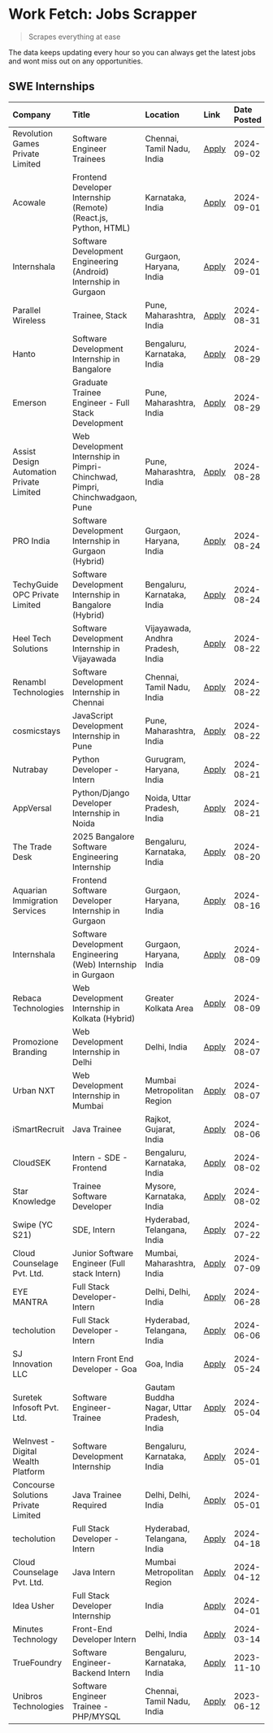 # Work Fetch: Jobs Scrapper
> Scrapes everything at ease

The data keeps updating every hour so you can always get the latest jobs and wont miss out on any opportunities.

## SWE Internships
<!--START_SECTION:workfetch-->
| Company                                  | Title                                                                       | Location                                  | Link                                                                                                                                                                                                                                                                                                                   | Date Posted   |
|:-----------------------------------------|:----------------------------------------------------------------------------|:------------------------------------------|:-----------------------------------------------------------------------------------------------------------------------------------------------------------------------------------------------------------------------------------------------------------------------------------------------------------------------|:--------------|
| Revolution Games Private Limited         | Software Engineer Trainees                                                  | Chennai, Tamil Nadu, India                | [Apply](https://in.linkedin.com/jobs/view/software-engineer-trainees-at-revolution-games-private-limited-4015912927?position=22&pageNum=0&refId=PmPmK%2FtHR5SuBDfzw8pCYg%3D%3D&trackingId=TBWcK1Y%2BI6D9id1HDanAvw%3D%3D&trk=public_jobs_jserp-result_search-card)                                                     | 2024-09-02    |
| Acowale                                  | Frontend Developer Internship (Remote) (React.js, Python, HTML)             | Karnataka, India                          | [Apply](https://in.linkedin.com/jobs/view/frontend-developer-internship-remote-react-js-python-html-at-acowale-4014663920?position=2&pageNum=0&refId=PmPmK%2FtHR5SuBDfzw8pCYg%3D%3D&trackingId=4Y2Ua1WiWuxi8oQD32jXoQ%3D%3D&trk=public_jobs_jserp-result_search-card)                                                  | 2024-09-01    |
| Internshala                              | Software Development Engineering (Android) Internship in Gurgaon            | Gurgaon, Haryana, India                   | [Apply](https://in.linkedin.com/jobs/view/software-development-engineering-android-internship-in-gurgaon-at-internshala-4015471580?position=9&pageNum=0&refId=PmPmK%2FtHR5SuBDfzw8pCYg%3D%3D&trackingId=HOg8lRBoD4865T5S4IR66A%3D%3D&trk=public_jobs_jserp-result_search-card)                                         | 2024-09-01    |
| Parallel Wireless                        | Trainee, Stack                                                              | Pune, Maharashtra, India                  | [Apply](https://in.linkedin.com/jobs/view/trainee-stack-at-parallel-wireless-3905689841?position=49&pageNum=0&refId=PmPmK%2FtHR5SuBDfzw8pCYg%3D%3D&trackingId=2dpqUSbmh8AZ5OQ8AfOhMA%3D%3D&trk=public_jobs_jserp-result_search-card)                                                                                   | 2024-08-31    |
| Hanto                                    | Software Development Internship in Bangalore                                | Bengaluru, Karnataka, India               | [Apply](https://in.linkedin.com/jobs/view/software-development-internship-in-bangalore-at-hanto-4013200427?position=10&pageNum=0&refId=PmPmK%2FtHR5SuBDfzw8pCYg%3D%3D&trackingId=dbm%2B2aiExyNzXxmiIfIwvg%3D%3D&trk=public_jobs_jserp-result_search-card)                                                              | 2024-08-29    |
| Emerson                                  | Graduate Trainee Engineer - Full Stack Development                          | Pune, Maharashtra, India                  | [Apply](https://in.linkedin.com/jobs/view/graduate-trainee-engineer-full-stack-development-at-emerson-4012695874?position=35&pageNum=0&refId=PmPmK%2FtHR5SuBDfzw8pCYg%3D%3D&trackingId=O1jLqIC5Vwl08toD22ZA4Q%3D%3D&trk=public_jobs_jserp-result_search-card)                                                          | 2024-08-29    |
| Assist Design Automation Private Limited | Web Development Internship in Pimpri-Chinchwad, Pimpri, Chinchwadgaon, Pune | Pune, Maharashtra, India                  | [Apply](https://in.linkedin.com/jobs/view/web-development-internship-in-pimpri-chinchwad-pimpri-chinchwadgaon-pune-at-assist-design-automation-private-limited-4010147193?position=23&pageNum=0&refId=PmPmK%2FtHR5SuBDfzw8pCYg%3D%3D&trackingId=WGnpW3Xyj7ho1Co9f4r50w%3D%3D&trk=public_jobs_jserp-result_search-card) | 2024-08-28    |
| PRO India                                | Software Development Internship in Gurgaon (Hybrid)                         | Gurgaon, Haryana, India                   | [Apply](https://in.linkedin.com/jobs/view/software-development-internship-in-gurgaon-hybrid-at-pro-india-4009587664?position=36&pageNum=0&refId=PmPmK%2FtHR5SuBDfzw8pCYg%3D%3D&trackingId=g5Q5t2TGsf69NfeRiPO03g%3D%3D&trk=public_jobs_jserp-result_search-card)                                                       | 2024-08-24    |
| TechyGuide OPC Private Limited           | Software Development Internship in Bangalore (Hybrid)                       | Bengaluru, Karnataka, India               | [Apply](https://in.linkedin.com/jobs/view/software-development-internship-in-bangalore-hybrid-at-techyguide-opc-private-limited-4009591646?position=42&pageNum=0&refId=PmPmK%2FtHR5SuBDfzw8pCYg%3D%3D&trackingId=0n7hLwJymlnD2H%2FWa%2B4%2FwQ%3D%3D&trk=public_jobs_jserp-result_search-card)                          | 2024-08-24    |
| Heel Tech Solutions                      | Software Development Internship in Vijayawada                               | Vijayawada, Andhra Pradesh, India         | [Apply](https://in.linkedin.com/jobs/view/software-development-internship-in-vijayawada-at-heel-tech-solutions-4007906692?position=27&pageNum=0&refId=PmPmK%2FtHR5SuBDfzw8pCYg%3D%3D&trackingId=bchBI0tLvbG0amJtMFm%2FvQ%3D%3D&trk=public_jobs_jserp-result_search-card)                                               | 2024-08-22    |
| Renambl Technologies                     | Software Development Internship in Chennai                                  | Chennai, Tamil Nadu, India                | [Apply](https://in.linkedin.com/jobs/view/software-development-internship-in-chennai-at-renambl-technologies-4007910299?position=32&pageNum=0&refId=PmPmK%2FtHR5SuBDfzw8pCYg%3D%3D&trackingId=LKxZG6WuFyy2Iyt2RQBXaQ%3D%3D&trk=public_jobs_jserp-result_search-card)                                                   | 2024-08-22    |
| cosmicstays                              | JavaScript Development Internship in Pune                                   | Pune, Maharashtra, India                  | [Apply](https://in.linkedin.com/jobs/view/javascript-development-internship-in-pune-at-cosmicstays-4007904825?position=46&pageNum=0&refId=PmPmK%2FtHR5SuBDfzw8pCYg%3D%3D&trackingId=Yq1AG%2FQgX0G9pJrcNfPCsg%3D%3D&trk=public_jobs_jserp-result_search-card)                                                           | 2024-08-22    |
| Nutrabay                                 | Python Developer - Intern                                                   | Gurugram, Haryana, India                  | [Apply](https://in.linkedin.com/jobs/view/python-developer-intern-at-nutrabay-4003909226?position=29&pageNum=0&refId=PmPmK%2FtHR5SuBDfzw8pCYg%3D%3D&trackingId=L%2BALYZLVz%2Fyj0mTGq27l3w%3D%3D&trk=public_jobs_jserp-result_search-card)                                                                              | 2024-08-21    |
| AppVersal                                | Python/Django Developer Internship in Noida                                 | Noida, Uttar Pradesh, India               | [Apply](https://in.linkedin.com/jobs/view/python-django-developer-internship-in-noida-at-appversal-4005107325?position=55&pageNum=0&refId=PmPmK%2FtHR5SuBDfzw8pCYg%3D%3D&trackingId=PXA56KjozUo0Vw%2BDhpQRbQ%3D%3D&trk=public_jobs_jserp-result_search-card)                                                           | 2024-08-21    |
| The Trade Desk                           | 2025 Bangalore Software Engineering Internship                              | Bengaluru, Karnataka, India               | [Apply](https://in.linkedin.com/jobs/view/2025-bangalore-software-engineering-internship-at-the-trade-desk-3987456531?position=7&pageNum=0&refId=PmPmK%2FtHR5SuBDfzw8pCYg%3D%3D&trackingId=DalA0suJ%2FC%2B07JFFpJUOnw%3D%3D&trk=public_jobs_jserp-result_search-card)                                                  | 2024-08-20    |
| Aquarian Immigration Services            | Frontend Software Developer Internship in Gurgaon                           | Gurgaon, Haryana, India                   | [Apply](https://in.linkedin.com/jobs/view/frontend-software-developer-internship-in-gurgaon-at-aquarian-immigration-services-4003119832?position=58&pageNum=0&refId=PmPmK%2FtHR5SuBDfzw8pCYg%3D%3D&trackingId=QbHZv97HyRS3Ty5G3CH43w%3D%3D&trk=public_jobs_jserp-result_search-card)                                   | 2024-08-16    |
| Internshala                              | Software Development Engineering (Web) Internship in Gurgaon                | Gurgaon, Haryana, India                   | [Apply](https://in.linkedin.com/jobs/view/software-development-engineering-web-internship-in-gurgaon-at-internshala-3997620471?position=4&pageNum=0&refId=PmPmK%2FtHR5SuBDfzw8pCYg%3D%3D&trackingId=e%2Fv6Al3vkf%2Bs6SIflPDVow%3D%3D&trk=public_jobs_jserp-result_search-card)                                         | 2024-08-09    |
| Rebaca Technologies                      | Web Development Internship in Kolkata (Hybrid)                              | Greater Kolkata Area                      | [Apply](https://in.linkedin.com/jobs/view/web-development-internship-in-kolkata-hybrid-at-rebaca-technologies-3997621369?position=37&pageNum=0&refId=PmPmK%2FtHR5SuBDfzw8pCYg%3D%3D&trackingId=48EZr6LX6xlKJPD7%2BeNq8Q%3D%3D&trk=public_jobs_jserp-result_search-card)                                                | 2024-08-09    |
| Promozione Branding                      | Web Development Internship in Delhi                                         | Delhi, India                              | [Apply](https://in.linkedin.com/jobs/view/web-development-internship-in-delhi-at-promozione-branding-3995559880?position=26&pageNum=0&refId=PmPmK%2FtHR5SuBDfzw8pCYg%3D%3D&trackingId=OygANbXW8gup59ODmbm9DA%3D%3D&trk=public_jobs_jserp-result_search-card)                                                           | 2024-08-07    |
| Urban NXT                                | Web Development Internship in Mumbai                                        | Mumbai Metropolitan Region                | [Apply](https://in.linkedin.com/jobs/view/web-development-internship-in-mumbai-at-urban-nxt-3995561641?position=59&pageNum=0&refId=PmPmK%2FtHR5SuBDfzw8pCYg%3D%3D&trackingId=mP5VDabo8iJZtpzz9%2BWb2w%3D%3D&trk=public_jobs_jserp-result_search-card)                                                                  | 2024-08-07    |
| iSmartRecruit                            | Java Trainee                                                                | Rajkot, Gujarat, India                    | [Apply](https://in.linkedin.com/jobs/view/java-trainee-at-ismartrecruit-3992301825?position=28&pageNum=0&refId=PmPmK%2FtHR5SuBDfzw8pCYg%3D%3D&trackingId=w3HsQoklQDdKJCXH7iTfzg%3D%3D&trk=public_jobs_jserp-result_search-card)                                                                                        | 2024-08-06    |
| CloudSEK                                 | Intern - SDE - Frontend                                                     | Bengaluru, Karnataka, India               | [Apply](https://in.linkedin.com/jobs/view/intern-sde-frontend-at-cloudsek-3991574495?position=19&pageNum=0&refId=PmPmK%2FtHR5SuBDfzw8pCYg%3D%3D&trackingId=Vg%2BNIygNIGkjnU9V1G9TBg%3D%3D&trk=public_jobs_jserp-result_search-card)                                                                                    | 2024-08-02    |
| Star Knowledge                           | Trainee Software Developer                                                  | Mysore, Karnataka, India                  | [Apply](https://in.linkedin.com/jobs/view/trainee-software-developer-at-star-knowledge-3991516161?position=52&pageNum=0&refId=PmPmK%2FtHR5SuBDfzw8pCYg%3D%3D&trackingId=SLirfDi2Zr6wy5jNhEzerw%3D%3D&trk=public_jobs_jserp-result_search-card)                                                                         | 2024-08-02    |
| Swipe (YC S21)                           | SDE, Intern                                                                 | Hyderabad, Telangana, India               | [Apply](https://in.linkedin.com/jobs/view/sde-intern-at-swipe-yc-s21-3980368092?position=54&pageNum=0&refId=PmPmK%2FtHR5SuBDfzw8pCYg%3D%3D&trackingId=w39LSb1vAnebzYk6Hj2J3g%3D%3D&trk=public_jobs_jserp-result_search-card)                                                                                           | 2024-07-22    |
| Cloud Counselage Pvt. Ltd.               | Junior Software Engineer (Full stack Intern)                                | Mumbai, Maharashtra, India                | [Apply](https://in.linkedin.com/jobs/view/junior-software-engineer-full-stack-intern-at-cloud-counselage-pvt-ltd-3967725851?position=17&pageNum=0&refId=PmPmK%2FtHR5SuBDfzw8pCYg%3D%3D&trackingId=jIjKah7eybpDe0GocKLWsw%3D%3D&trk=public_jobs_jserp-result_search-card)                                               | 2024-07-09    |
| EYE MANTRA                               | Full Stack Developer- Intern                                                | Delhi, Delhi, India                       | [Apply](https://in.linkedin.com/jobs/view/full-stack-developer-intern-at-eye-mantra-3960988037?position=47&pageNum=0&refId=PmPmK%2FtHR5SuBDfzw8pCYg%3D%3D&trackingId=S2yyWVAbm4jMel14xCQ72g%3D%3D&trk=public_jobs_jserp-result_search-card)                                                                            | 2024-06-28    |
| techolution                              | Full Stack Developer - Intern                                               | Hyderabad, Telangana, India               | [Apply](https://in.linkedin.com/jobs/view/full-stack-developer-intern-at-techolution-3947911862?position=53&pageNum=0&refId=PmPmK%2FtHR5SuBDfzw8pCYg%3D%3D&trackingId=%2FFkZh1cY5kE%2FJOBBoe4NcQ%3D%3D&trk=public_jobs_jserp-result_search-card)                                                                       | 2024-06-06    |
| SJ Innovation LLC                        | Intern Front End Developer - Goa                                            | Goa, India                                | [Apply](https://in.linkedin.com/jobs/view/intern-front-end-developer-goa-at-sj-innovation-llc-3931678611?position=14&pageNum=0&refId=PmPmK%2FtHR5SuBDfzw8pCYg%3D%3D&trackingId=oJgMl96N%2Bqzp11pw8SsxiA%3D%3D&trk=public_jobs_jserp-result_search-card)                                                                | 2024-05-24    |
| Suretek Infosoft Pvt. Ltd.               | Software Engineer-Trainee                                                   | Gautam Buddha Nagar, Uttar Pradesh, India | [Apply](https://in.linkedin.com/jobs/view/software-engineer-trainee-at-suretek-infosoft-pvt-ltd-3916999948?position=39&pageNum=0&refId=PmPmK%2FtHR5SuBDfzw8pCYg%3D%3D&trackingId=fJFc%2BVtWHlBb27p3tBHG4Q%3D%3D&trk=public_jobs_jserp-result_search-card)                                                              | 2024-05-04    |
| WeInvest - Digital Wealth Platform       | Software Development Internship                                             | Bengaluru, Karnataka, India               | [Apply](https://in.linkedin.com/jobs/view/software-development-internship-at-weinvest-digital-wealth-platform-3912867225?position=3&pageNum=0&refId=PmPmK%2FtHR5SuBDfzw8pCYg%3D%3D&trackingId=tTA6ZFKBygsZtaqaoC84Ng%3D%3D&trk=public_jobs_jserp-result_search-card)                                                   | 2024-05-01    |
| Concourse Solutions Private Limited      | Java Trainee Required                                                       | Delhi, Delhi, India                       | [Apply](https://in.linkedin.com/jobs/view/java-trainee-required-at-concourse-solutions-private-limited-3912869388?position=13&pageNum=0&refId=PmPmK%2FtHR5SuBDfzw8pCYg%3D%3D&trackingId=SHHAThtdi8a8IHNjYUWJ7A%3D%3D&trk=public_jobs_jserp-result_search-card)                                                         | 2024-05-01    |
| techolution                              | Full Stack Developer - Intern                                               | Hyderabad, Telangana, India               | [Apply](https://in.linkedin.com/jobs/view/full-stack-developer-intern-at-techolution-3904814977?position=60&pageNum=0&refId=PmPmK%2FtHR5SuBDfzw8pCYg%3D%3D&trackingId=A4xmSUyOFFwu8F1KlWIRXQ%3D%3D&trk=public_jobs_jserp-result_search-card)                                                                           | 2024-04-18    |
| Cloud Counselage Pvt. Ltd.               | Java Intern                                                                 | Mumbai Metropolitan Region                | [Apply](https://in.linkedin.com/jobs/view/java-intern-at-cloud-counselage-pvt-ltd-3896025667?position=41&pageNum=0&refId=PmPmK%2FtHR5SuBDfzw8pCYg%3D%3D&trackingId=3HnE%2BuwPc2m4L57V9nHArw%3D%3D&trk=public_jobs_jserp-result_search-card)                                                                            | 2024-04-12    |
| Idea Usher                               | Full Stack Developer Internship                                             | India                                     | [Apply](https://in.linkedin.com/jobs/view/full-stack-developer-internship-at-idea-usher-3879565540?position=24&pageNum=0&refId=PmPmK%2FtHR5SuBDfzw8pCYg%3D%3D&trackingId=LUpKqGKg8Eyc8kxiI2EY9g%3D%3D&trk=public_jobs_jserp-result_search-card)                                                                        | 2024-04-01    |
| Minutes Technology                       | Front-End Developer Intern                                                  | Delhi, India                              | [Apply](https://in.linkedin.com/jobs/view/front-end-developer-intern-at-minutes-technology-3853712549?position=21&pageNum=0&refId=PmPmK%2FtHR5SuBDfzw8pCYg%3D%3D&trackingId=knlfJzn4SfKoVTbZSc0Wqw%3D%3D&trk=public_jobs_jserp-result_search-card)                                                                     | 2024-03-14    |
| TrueFoundry                              | Software Engineer-Backend Intern                                            | Bengaluru, Karnataka, India               | [Apply](https://in.linkedin.com/jobs/view/software-engineer-backend-intern-at-truefoundry-3779508170?position=43&pageNum=0&refId=PmPmK%2FtHR5SuBDfzw8pCYg%3D%3D&trackingId=%2BycJAXxNReNwk8nb2kYp7A%3D%3D&trk=public_jobs_jserp-result_search-card)                                                                    | 2023-11-10    |
| Unibros Technologies                     | Software Engineer Trainee - PHP/MYSQL                                       | Chennai, Tamil Nadu, India                | [Apply](https://in.linkedin.com/jobs/view/software-engineer-trainee-php-mysql-at-unibros-technologies-3656599241?position=48&pageNum=0&refId=PmPmK%2FtHR5SuBDfzw8pCYg%3D%3D&trackingId=%2FVx3DzrQwZO6tBGelZAnNw%3D%3D&trk=public_jobs_jserp-result_search-card)                                                        | 2023-06-12    |
<!--END_SECTION:workfetch-->
